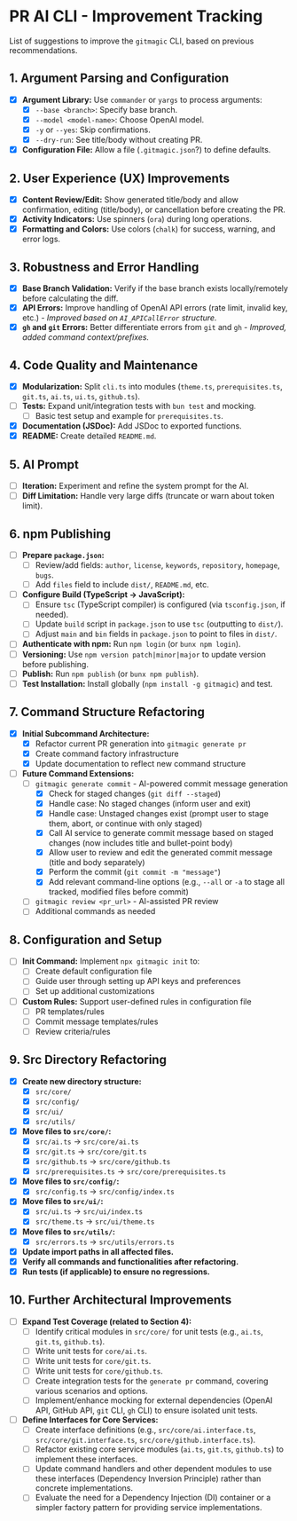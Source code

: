 # PR AI CLI - Improvement Tracking

List of suggestions to improve the `gitmagic` CLI, based on previous recommendations.

## 1. Argument Parsing and Configuration

- [x] **Argument Library:** Use `commander` or `yargs` to process arguments:
  - [x] `--base <branch>`: Specify base branch.
  - [x] `--model <model-name>`: Choose OpenAI model.
  - [x] `-y` or `--yes`: Skip confirmations.
  - [x] `--dry-run`: See title/body without creating PR.
- [x] **Configuration File:** Allow a file (`.gitmagic.json`?) to define defaults.

## 2. User Experience (UX) Improvements

- [x] **Content Review/Edit:** Show generated title/body and allow confirmation, editing (title/body), or cancellation before creating the PR.
- [x] **Activity Indicators:** Use spinners (`ora`) during long operations.
- [x] **Formatting and Colors:** Use colors (`chalk`) for success, warning, and error logs.

## 3. Robustness and Error Handling

- [x] **Base Branch Validation:** Verify if the base branch exists locally/remotely before calculating the diff.
- [x] **API Errors:** Improve handling of OpenAI API errors (rate limit, invalid key, etc.) - *Improved based on `AI_APICallError` structure.*
- [x] **`gh` and `git` Errors:** Better differentiate errors from `git` and `gh` - *Improved, added command context/prefixes.*

## 4. Code Quality and Maintenance

- [x] **Modularization:** Split `cli.ts` into modules (`theme.ts`, `prerequisites.ts`, `git.ts`, `ai.ts`, `ui.ts`, `github.ts`).
- [ ] **Tests:** Expand unit/integration tests with `bun test` and mocking.
  - [ ] Basic test setup and example for `prerequisites.ts`.
- [x] **Documentation (JSDoc):** Add JSDoc to exported functions.
- [x] **README:** Create detailed `README.md`.

## 5. AI Prompt

- [ ] **Iteration:** Experiment and refine the system prompt for the AI.
- [ ] **Diff Limitation:** Handle very large diffs (truncate or warn about token limit).

## 6. npm Publishing

- [ ] **Prepare `package.json`:**
  - [ ] Review/add fields: `author`, `license`, `keywords`, `repository`, `homepage`, `bugs`.
  - [ ] Add `files` field to include `dist/`, `README.md`, etc.
- [ ] **Configure Build (TypeScript -> JavaScript):**
  - [ ] Ensure `tsc` (TypeScript compiler) is configured (via `tsconfig.json`, if needed).
  - [ ] Update `build` script in `package.json` to use `tsc` (outputting to `dist/`).
  - [ ] Adjust `main` and `bin` fields in `package.json` to point to files in `dist/`.
- [ ] **Authenticate with npm:** Run `npm login` (or `bunx npm login`).
- [ ] **Versioning:** Use `npm version patch|minor|major` to update version before publishing.
- [ ] **Publish:** Run `npm publish` (or `bunx npm publish`).
- [ ] **Test Installation:** Install globally (`npm install -g gitmagic`) and test.

## 7. Command Structure Refactoring

- [x] **Initial Subcommand Architecture:**
  - [x] Refactor current PR generation into `gitmagic generate pr`
  - [x] Create command factory infrastructure
  - [x] Update documentation to reflect new command structure

- [ ] **Future Command Extensions:**
  - [ ] `gitmagic generate commit` - AI-powered commit message generation
    - [x] Check for staged changes (`git diff --staged`)
    - [x] Handle case: No staged changes (inform user and exit)
    - [x] Handle case: Unstaged changes exist (prompt user to stage them, abort, or continue with only staged)
    - [x] Call AI service to generate commit message based on staged changes (now includes title and bullet-point body)
    - [x] Allow user to review and edit the generated commit message (title and body separately)
    - [x] Perform the commit (`git commit -m "message"`)
    - [x] Add relevant command-line options (e.g., `--all` or `-a` to stage all tracked, modified files before commit)
  - [ ] `gitmagic review <pr_url>` - AI-assisted PR review
  - [ ] Additional commands as needed

## 8. Configuration and Setup

- [ ] **Init Command:** Implement `npx gitmagic init` to:
  - [ ] Create default configuration file
  - [ ] Guide user through setting up API keys and preferences
  - [ ] Set up additional customizations
- [ ] **Custom Rules:** Support user-defined rules in configuration file
  - [ ] PR templates/rules
  - [ ] Commit message templates/rules
  - [ ] Review criteria/rules

## 9. Src Directory Refactoring

- [x] **Create new directory structure:**
  - [x] `src/core/`
  - [x] `src/config/`
  - [x] `src/ui/`
  - [x] `src/utils/`
- [x] **Move files to `src/core/`:**
  - [x] `src/ai.ts` -> `src/core/ai.ts`
  - [x] `src/git.ts` -> `src/core/git.ts`
  - [x] `src/github.ts` -> `src/core/github.ts`
  - [x] `src/prerequisites.ts` -> `src/core/prerequisites.ts`
- [x] **Move files to `src/config/`:**
  - [x] `src/config.ts` -> `src/config/index.ts`
- [x] **Move files to `src/ui/`:**
  - [x] `src/ui.ts` -> `src/ui/index.ts`
  - [x] `src/theme.ts` -> `src/ui/theme.ts`
- [x] **Move files to `src/utils/`:**
  - [x] `src/errors.ts` -> `src/utils/errors.ts`
- [x] **Update import paths in all affected files.**
- [x] **Verify all commands and functionalities after refactoring.**
- [x] **Run tests (if applicable) to ensure no regressions.**

## 10. Further Architectural Improvements

- [ ] **Expand Test Coverage (related to Section 4):**
  - [ ] Identify critical modules in `src/core/` for unit tests (e.g., `ai.ts`, `git.ts`, `github.ts`).
  - [ ] Write unit tests for `core/ai.ts`.
  - [ ] Write unit tests for `core/git.ts`.
  - [ ] Write unit tests for `core/github.ts`.
  - [ ] Create integration tests for the `generate pr` command, covering various scenarios and options.
  - [ ] Implement/enhance mocking for external dependencies (OpenAI API, GitHub API, `git` CLI, `gh` CLI) to ensure isolated unit tests.
- [ ] **Define Interfaces for Core Services:**
  - [ ] Create interface definitions (e.g., `src/core/ai.interface.ts`, `src/core/git.interface.ts`, `src/core/github.interface.ts`).
  - [ ] Refactor existing core service modules (`ai.ts`, `git.ts`, `github.ts`) to implement these interfaces.
  - [ ] Update command handlers and other dependent modules to use these interfaces (Dependency Inversion Principle) rather than concrete implementations.
  - [ ] Evaluate the need for a Dependency Injection (DI) container or a simpler factory pattern for providing service implementations. 
